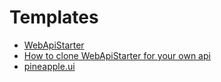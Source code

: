 # Templates

* [WebApiStarter](https://github.com/cortside/cortside.webapistarter)
* [How to clone WebApiStarter for your own api](WebApiStarter.md)
* [pineapple.ui](https://github.com/cortside/pineapple.ui)